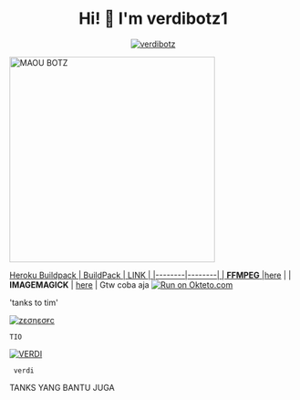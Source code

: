 <h1 align="center">Hi! 👋 I'm verdibotz1</h1>


<p align="center">
  <a href="https://ibb.co/QQX130c"><img src="http://readme-typing-svg.herokuapp.com?color=1C71FA&center=true&vCenter=true&multiline=false&lines=I'halo+tod++sorry+esce+ya+jelek+🗿🙏.;'gaab+janlupa+suport+gw🗿." alt="verdibotz">
</p>
<img src="https://telegra.ph/file/1a3eac3701775793618b3.jpg" alt="MAOU BOTZ" width="360" />

</p>


Heroku Buildpack
| BuildPack | LINK |
|--------|--------|
| **FFMPEG** |[here](https://github.com/jonathanong/heroku-buildpack-ffmpeg-latest) |
| **IMAGEMAGICK** | [here](https://github.com/DuckyTeam/heroku-buildpack-imagemagick) |
Gtw coba aja
[![Run on Okteto.com](https://okteto.com/badge/github/quiec/whatsAlfa)](https://cloud.okteto.com/?_gl=1*t1x32o*_ga*MTk1MDU3MTAyOS4xNjUxNTE2NzM5*_ga_KSKZWJHTJZ*MTY1MzMxNjE3Ni4xMy4xLjE2NTMzMTcyOTguMA..)



'tanks to tim'

[![zεσηεσғc](https://github.com/zeeone-ofc.png?size=100)](https://github.com/zeeone-ofc) </p>  `TIO`  </p>


[![VERDI](https://github.com/VERDIBOTZ1.png?size=100)](https://github.com/VERDIBOTZ1) </p>  ` verdi`  </p>

TANKS YANG BANTU JUGA

